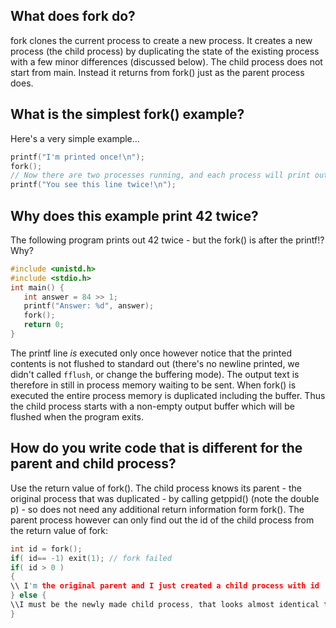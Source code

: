 ## What does fork do?

fork clones the current process to create a new process. It creates a new process (the child process) by duplicating the state of the existing process with a few minor differences (discussed below). The child process does not start from main. Instead it returns from fork() just as the parent process does.


## What is the simplest fork() example?
Here's a very simple example...
```C
printf("I'm printed once!\n");
fork();
// Now there are two processes running, and each process will print out the next line.
printf("You see this line twice!\n");
```

## Why does this example print 42 twice?
The following program prints out 42 twice - but the fork() is after the printf!? Why?
```C
#include <unistd.h>
#include <stdio.h>
int main() {
   int answer = 84 >> 1;
   printf("Answer: %d", answer);
   fork();
   return 0;
}
```
The printf line _is_ executed only once however notice that the printed contents is not flushed to standard out (there's no newline printed, we didn't called `fflush`, or change the buffering mode).
The output text is therefore in still in process memory waiting to be sent.
When fork() is executed the entire process memory is duplicated including the buffer. Thus the child process starts with a non-empty output buffer which will be flushed when the program exits.

## How do you write code that is different for the parent and child process?

Use the return value of fork(). The child process knows its parent - the original process that was duplicated -  by calling getppid() (note the double p) - so does not need any additional return information form fork(). The parent process however can only find out the id of the child process from the return value of fork:
```C
int id = fork();
if( id== -1) exit(1); // fork failed 
if( id > 0 )
{ 
\\ I'm the original parent and I just created a child process with id 'id'
} else {
\\I must be the newly made child process, that looks almost identical to the parent getppid()
}

